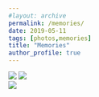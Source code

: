 ```yaml
---
#layout: archive
permalink: /memories/
date: 2019-05-11
tags: [photos,memories]
title: "Memories"
author_profile: true
---
```


<div>
	<img src="/images/2018-03-09-boxplots-in-python_files/2018-03-09-boxplots-in-python_4_1.png">
	<img src="/images/2018-03-09-boxplots-in-python_files/2018-03-09-boxplots-in-python_4_1.png"
</div>

<div>
	<img src="/images/2018-03-09-boxplots-in-python_files/2018-03-09-boxplots-in-python_4_1.png"
</div>